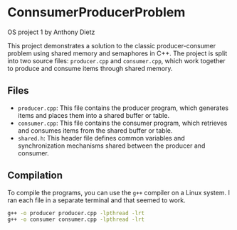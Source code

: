 # ConnsumerProducerProblem
OS project 1 by Anthony Dietz

This project demonstrates a solution to the classic producer-consumer problem using shared memory and semaphores in C++. The project is split into two source files: `producer.cpp` and `consumer.cpp`, which work together to produce and consume items through shared memory.

## Files

- `producer.cpp`: This file contains the producer program, which generates items and places them into a shared buffer or table.
- `consumer.cpp`: This file contains the consumer program, which retrieves and consumes items from the shared buffer or table.
- `shared.h`: This header file defines common variables and synchronization mechanisms shared between the producer and consumer.

## Compilation

To compile the programs, you can use the `g++` compiler on a Linux system. I ran each file in a separate terminal and that seemed to work.

```bash
g++ -o producer producer.cpp -lpthread -lrt
g++ -o consumer consumer.cpp -lpthread -lrt

